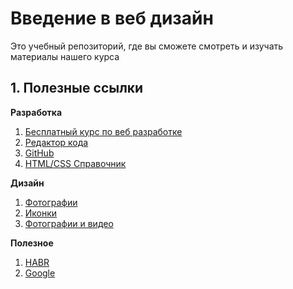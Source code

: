 # Введение в веб дизайн
Это учебный репозиторий, где вы сможете смотреть и изучать материалы нашего курса

## 1. Полезные ссылки
**Разработка**
1. [Бесплатный курс по веб разработке](https://htmlacademy.ru)
2. [Редактор кода](https://code.visualstudio.com)
3. [GitHub](https://github.com)
4. [HTML/CSS Справочник](http://htmlbook.ru/html5)

**Дизайн**
1. [Фотографии](https://unsplash.com)
2. [Иконки](https://flaticons.com)
3. [Фотографии и видео](https://pexels.com)

**Полезное**
1. [HABR](https://habr.com)
2. [Google](https://google.com)
